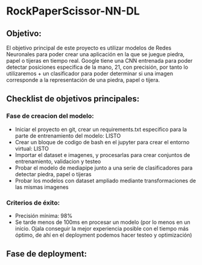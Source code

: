 # RockPaperScissor-NN-DL

## Objetivo: 

El objetivo principal de este proyecto es utilizar modelos de Redes Neuronales para poder crear una aplicación en la que se juegue piedra, papel o tijeras en tiempo real. Google tiene una CNN entrenada para poder detectar posiciones especifica de la mano, 21, con precisión, por tanto lo utilizaremos + un clasificador para poder determinar si una imagen corresponde a la representación de una piedra, papel o tijera.

## Checklist de objetivos principales:

### Fase de creacion del modelo:

- Iniciar el proyecto en git, crear un requirements.txt especifico para la parte de entrenamiento del modelo: LISTO
- Crear un bloque de codigo de bash en el jupyter para crear el entorno virtual: LISTO
- Importar el dataset e imagenes, y procesarlas para crear conjuntos de entrenamiento, validacion y testeo
- Probar el modelo de mediapipe junto a una serie de clasificadores para detectar piedra, papel o tijeras
- Probar los modelos con dataset ampliado mediante transformaciones de las mismas imagenes

### Criterios de éxito:

- Precisión mínima: 98%
- Se tarde menos de 100ms en procesar un modelo (por lo menos en un inicio. Ojala conseguir la mejor experiencia posible con el tiempo más óptimo, de ahí en el deployment podemos hacer testeo y optimización)

## Fase de deployment: